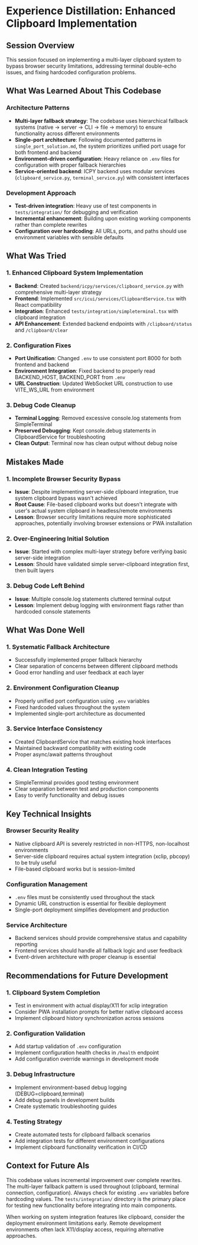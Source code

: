 # Experience Distillation: Enhanced Clipboard Implementation

## Session Overview
This session focused on implementing a multi-layer clipboard system to bypass browser security limitations, addressing terminal double-echo issues, and fixing hardcoded configuration problems.

## What Was Learned About This Codebase

### Architecture Patterns
- **Multi-layer fallback strategy**: The codebase uses hierarchical fallback systems (native → server → CLI → file → memory) to ensure functionality across different environments
- **Single-port architecture**: Following documented patterns in `single_port_solution.md`, the system prioritizes unified port usage for both frontend and backend
- **Environment-driven configuration**: Heavy reliance on `.env` files for configuration with proper fallback hierarchies
- **Service-oriented backend**: ICPY backend uses modular services (`clipboard_service.py`, `terminal_service.py`) with consistent interfaces

### Development Approach
- **Test-driven integration**: Heavy use of test components in `tests/integration/` for debugging and verification
- **Incremental enhancement**: Building upon existing working components rather than complete rewrites
- **Configuration over hardcoding**: All URLs, ports, and paths should use environment variables with sensible defaults

## What Was Tried

### 1. Enhanced Clipboard System Implementation
- **Backend**: Created `backend/icpy/services/clipboard_service.py` with comprehensive multi-layer strategy
- **Frontend**: Implemented `src/icui/services/ClipboardService.tsx` with React compatibility
- **Integration**: Enhanced `tests/integration/simpleterminal.tsx` with clipboard integration
- **API Enhancement**: Extended backend endpoints with `/clipboard/status` and `/clipboard/clear`

### 2. Configuration Fixes  
- **Port Unification**: Changed `.env` to use consistent port 8000 for both frontend and backend
- **Environment Integration**: Fixed backend to properly read BACKEND_HOST, BACKEND_PORT from `.env`
- **URL Construction**: Updated WebSocket URL construction to use VITE_WS_URL from environment

### 3. Debug Code Cleanup
- **Terminal Logging**: Removed excessive console.log statements from SimpleTerminal
- **Preserved Debugging**: Kept console.debug statements in ClipboardService for troubleshooting
- **Clean Output**: Terminal now has clean output without debug noise

## Mistakes Made

### 1. **Incomplete Browser Security Bypass**
- **Issue**: Despite implementing server-side clipboard integration, true system clipboard bypass wasn't achieved
- **Root Cause**: File-based clipboard works but doesn't integrate with user's actual system clipboard in headless/remote environments
- **Lesson**: Browser security limitations require more sophisticated approaches, potentially involving browser extensions or PWA installation

### 2. **Over-Engineering Initial Solution**
- **Issue**: Started with complex multi-layer strategy before verifying basic server-side integration
- **Lesson**: Should have validated simple server-clipboard integration first, then built layers

### 3. **Debug Code Left Behind**
- **Issue**: Multiple console.log statements cluttered terminal output
- **Lesson**: Implement debug logging with environment flags rather than hardcoded console statements

## What Was Done Well

### 1. **Systematic Fallback Architecture**
- Successfully implemented proper fallback hierarchy
- Clear separation of concerns between different clipboard methods
- Good error handling and user feedback at each layer

### 2. **Environment Configuration Cleanup**
- Properly unified port configuration using `.env` variables
- Fixed hardcoded values throughout the system
- Implemented single-port architecture as documented

### 3. **Service Interface Consistency**
- Created ClipboardService that matches existing hook interfaces
- Maintained backward compatibility with existing code
- Proper async/await patterns throughout

### 4. **Clean Integration Testing**
- SimpleTerminal provides good testing environment
- Clear separation between test and production components
- Easy to verify functionality and debug issues

## Key Technical Insights

### Browser Security Reality
- Native clipboard API is severely restricted in non-HTTPS, non-localhost environments
- Server-side clipboard requires actual system integration (xclip, pbcopy) to be truly useful
- File-based clipboard works but is session-limited

### Configuration Management
- `.env` files must be consistently used throughout the stack
- Dynamic URL construction is essential for flexible deployment
- Single-port deployment simplifies development and production

### Service Architecture
- Backend services should provide comprehensive status and capability reporting
- Frontend services should handle all fallback logic and user feedback
- Event-driven architecture with proper cleanup is essential

## Recommendations for Future Development

### 1. **Clipboard System Completion**
- Test in environment with actual display/X11 for xclip integration
- Consider PWA installation prompts for better native clipboard access
- Implement clipboard history synchronization across sessions

### 2. **Configuration Validation**
- Add startup validation of `.env` configuration
- Implement configuration health checks in `/health` endpoint
- Add configuration override warnings in development mode

### 3. **Debug Infrastructure**
- Implement environment-based debug logging (DEBUG=clipboard,terminal)
- Add debug panels in development builds
- Create systematic troubleshooting guides

### 4. **Testing Strategy**
- Create automated tests for clipboard fallback scenarios
- Add integration tests for different environment configurations
- Implement clipboard functionality verification in CI/CD

## Context for Future AIs

This codebase values incremental improvement over complete rewrites. The multi-layer fallback pattern is used throughout (clipboard, terminal connection, configuration). Always check for existing `.env` variables before hardcoding values. The `tests/integration/` directory is the primary place for testing new functionality before integrating into main components.

When working on system integration features like clipboard, consider the deployment environment limitations early. Remote development environments often lack X11/display access, requiring alternative approaches.
